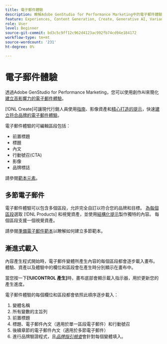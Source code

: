 ```yaml
---
title: 電子郵件體驗
description: 瞭解Adobe GenStudio for Performance Marketing中的電子郵件體驗。
feature: Experiences, Content Generation, Create, Generative AI, Variant Generation
role: User
level: Beginner
source-git-commit: bd3c5c9ff12c962d4123ac992fb74cd94e184172
workflow-type: tm+mt
source-wordcount: '231'
ht-degree: 0%

---
```



# 電子郵件體驗

透過Adobe GenStudio for Performance Marketing，您可以使用創作AI來簡化[建立高影響力的電子郵件體驗](/help/tutorials/create-email-experience.md)。

[!DNL Create]可讓現代行銷人員使用[指南](/help/user-guide/guidelines/overview.md)、影像資產和[精心打造的提示](/help/user-guide/effective-prompts.md)，快速[建立符合品牌的電子郵件體驗](/help/tutorials/create-email-experience.md)。

電子郵件體驗的可編輯區段包括：

* 前置標題
* 標題
* 內文
* 行動號召(CTA)
* 影像
* 品牌標誌

請參閱[範本元素](/help/user-guide/content/use-templates.md#template-elements)。

<!-- ## Email capabilities

Content creators and marketers can produce brand-consistent email experiences in GenStudio for Performance Marketing. -->

## 多節電子郵件

電子郵件體驗可以包含多個區段，允許完全自訂以符合您的品牌和目標。 [為每個區段](/help/tutorials/create-email-experience.md#add-parameters)選取 [!DNL Products] 和視覺資產，並使用[結構化提示](/help/user-guide/effective-prompts.md#structured-prompts)製作獨特的內容。 每個區段支援一個視覺資產。

請參閱[準備電子郵件範本](/help/user-guide/content/email-template.md)以瞭解如何建立多節範本。

## 漸進式載入

內容產生程式開始時，電子郵件變體所產生內容的每個區段都會逐步載入畫布。 體驗、資產以及體驗中的欄位和區段會在產生時分別顯示在畫布中。

當您按一下&#x200B;**[!UICONTROL 產生]**&#x200B;時，畫布底部會顯示載入指示器，用於更新您的產生進度。

電子郵件體驗的每個欄位和區段都會依照此順序逐步載入：

1. 變體名稱
1. 所有變數的主旨列
1. 前置標題
1. 標題、電子郵件內文（適用於單一區段電子郵件）和行動號召
1. 後續章節的電子郵件內文（適用於多節電子郵件）
1. 進行品牌驗證程式，且&#x200B;[_品牌指引檢查_](/help/user-guide/guidelines/brand-validation.md#brand-guidelines-check)&#x200B;會針對每個變體填入。

